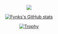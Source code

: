 <div align="center">


![](https://dynamic-badges.maxalpha.repl.co/animated-svg?text=I%20AM%20Fynks&duration=3&color=%237d403c&font=monospace&fontSize=50)

[![Fynks's GitHub stats](https://github-readme-stats.vercel.app/api?username=fynks&show_icons=true&hide_border=true)](#)

[![Trophy](https://dynamic-badges.maxalpha.repl.co/score/fynks)](#)

</div>

